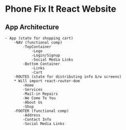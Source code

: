 # Phone Fix It React Website

## App Architecture
    - App (state for shopping cart)
        -NAV (functional comp)
            -TopContainer
                -Logo 
                -Login/Signup
                -Social Media Links
            -Bottom Container 
                -Links
                -Cart
        -ROUTES (state for distributing info b/w screens)
        * Will import react-router-dom
            -Home
            -Services
            -Mail-in Repairs
            -We Come To You
            -About Us
            -Shop
        -FOOTER (functional comp)
            -Address
            -Contact Info
            -Social Media Links
